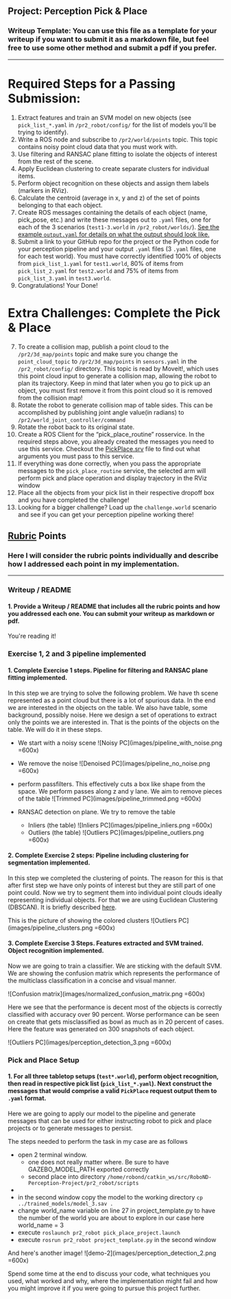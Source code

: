## Project: Perception Pick & Place
### Writeup Template: You can use this file as a template for your writeup if you want to submit it as a markdown file, but feel free to use some other method and submit a pdf if you prefer.

---


# Required Steps for a Passing Submission:
1. Extract features and train an SVM model on new objects (see `pick_list_*.yaml` in `/pr2_robot/config/` for the list of models you'll be trying to identify). 
2. Write a ROS node and subscribe to `/pr2/world/points` topic. This topic contains noisy point cloud data that you must work with.
3. Use filtering and RANSAC plane fitting to isolate the objects of interest from the rest of the scene.
4. Apply Euclidean clustering to create separate clusters for individual items.
5. Perform object recognition on these objects and assign them labels (markers in RViz).
6. Calculate the centroid (average in x, y and z) of the set of points belonging to that each object.
7. Create ROS messages containing the details of each object (name, pick_pose, etc.) and write these messages out to `.yaml` files, one for each of the 3 scenarios (`test1-3.world` in `/pr2_robot/worlds/`).  [See the example `output.yaml` for details on what the output should look like.](https://github.com/udacity/RoboND-Perception-Project/blob/master/pr2_robot/config/output.yaml)  
8. Submit a link to your GitHub repo for the project or the Python code for your perception pipeline and your output `.yaml` files (3 `.yaml` files, one for each test world).  You must have correctly identified 100% of objects from `pick_list_1.yaml` for `test1.world`, 80% of items from `pick_list_2.yaml` for `test2.world` and 75% of items from `pick_list_3.yaml` in `test3.world`.
9. Congratulations!  Your Done!

# Extra Challenges: Complete the Pick & Place
7. To create a collision map, publish a point cloud to the `/pr2/3d_map/points` topic and make sure you change the `point_cloud_topic` to `/pr2/3d_map/points` in `sensors.yaml` in the `/pr2_robot/config/` directory. This topic is read by Moveit!, which uses this point cloud input to generate a collision map, allowing the robot to plan its trajectory.  Keep in mind that later when you go to pick up an object, you must first remove it from this point cloud so it is removed from the collision map!
8. Rotate the robot to generate collision map of table sides. This can be accomplished by publishing joint angle value(in radians) to `/pr2/world_joint_controller/command`
9. Rotate the robot back to its original state.
10. Create a ROS Client for the “pick_place_routine” rosservice.  In the required steps above, you already created the messages you need to use this service. Checkout the [PickPlace.srv](https://github.com/udacity/RoboND-Perception-Project/tree/master/pr2_robot/srv) file to find out what arguments you must pass to this service.
11. If everything was done correctly, when you pass the appropriate messages to the `pick_place_routine` service, the selected arm will perform pick and place operation and display trajectory in the RViz window
12. Place all the objects from your pick list in their respective dropoff box and you have completed the challenge!
13. Looking for a bigger challenge?  Load up the `challenge.world` scenario and see if you can get your perception pipeline working there!

## [Rubric](https://review.udacity.com/#!/rubrics/1067/view) Points
### Here I will consider the rubric points individually and describe how I addressed each point in my implementation.  

---
### Writeup / README

#### 1. Provide a Writeup / README that includes all the rubric points and how you addressed each one.  You can submit your writeup as markdown or pdf.  

You're reading it!

### Exercise 1, 2 and 3 pipeline implemented
#### 1. Complete Exercise 1 steps. Pipeline for filtering and RANSAC plane fitting implemented.
In this step we are trying to solve the following problem. We have th scene represented as a point cloud but there is a lot of spurious data. In the end we are interested in the objects on the table. We also have table, some background, possibly noise. Here we design a set of operations to extract only the points we are interested in. That is the points of the objects on the table. We will do it in these steps.

- We start with a noisy scene
	![Noisy PC](images/pipeline_with_noise.png =600x)

- We remove the noise
	![Denoised PC](images/pipeline_no_noise.png =600x)

- perform passfilters. This effectively cuts a box like shape from the space. We perform passes along z and y lane. We aim to remove pieces of the table
	![Trimmed PC](images/pipeline_trimmed.png =600x)

- RANSAC detection on plane. We try to remove the table
	- Inliers (the table)
 	![Inliers PC](images/pipeline_inliers.png =600x)
	- Outliers (the table)
	![Outliers PC](images/pipeline_outliers.png =600x)


#### 2. Complete Exercise 2 steps: Pipeline including clustering for segmentation implemented.  

In this step we completed the clustering of points. The reason for this is that after first step we have only points of interest but they are still part of one point could. Now we try to segment them into individual point clouds ideally representing individual objects. For that we are using Euclidean Clustering (DBSCAN). It is briefly described [here](https://classroom.udacity.com/nanodegrees/nd209/parts/586e8e81-fc68-4f71-9cab-98ccd4766cfe/modules/e5bfcfbd-3f7d-43fe-8248-0c65d910345a/lessons/2cc29bbd-5c51-4c3e-b238-1282e4f24f42/concepts/f3abc339-1d6d-42b6-9178-67e3e37eba19).

This is the picture of showing the colored clusters
![Outliers PC](images/pipeline_clusters.png =600x)

#### 3. Complete Exercise 3 Steps.  Features extracted and SVM trained.  Object recognition implemented.
Now we are going to train a classifier. We are sticking with the default SVM. We are showing the confusion matrix which represents the performance of the multiclass classification in a concise and visual manner.

![Confusion matrix](images/normalized_confusion_matrix.png =600x)

Here we see that the performance is decent most of the objects is correctly classified with accuracy over 90 percent. Worse performance can be seen on create that gets misclassified as bowl as much as in 20 percent of cases. Here the feature was generated on 300 snapshots of each object.

![Outliers PC](images/perception_detection_3.png =600x)

### Pick and Place Setup

#### 1. For all three tabletop setups (`test*.world`), perform object recognition, then read in respective pick list (`pick_list_*.yaml`). Next construct the messages that would comprise a valid `PickPlace` request output them to `.yaml` format.

Here we are going to apply our model to the pipeline and generate messages that can be used for either instructing robot to pick and place projects or to generate messages to persist.

The steps needed to perform the task in my case are as follows
- open 2 terminal window.
	- one does not really matter where. Be sure to have GAZEBO_MODEL_PATH exported correctly
	- second place into directory `/home/robond/catkin_ws/src/RoboND-Perception-Project/pr2_robot/scripts`
- 
- in the second window copy the model to the working directory `cp ../trained_models/model_3.sav .`
- change world_name variable on line 27 in project_template.py to have the number of the world you are about to explore in our case here 
	world_name = 3
- execute `roslaunch pr2_robot pick_place_project.launch`
- execute `rosrun pr2_robot project_template.py` in the second window

And here's another image! 
![demo-2](images/perception_detection_2.png =600x)

Spend some time at the end to discuss your code, what techniques you used, what worked and why, where the implementation might fail and how you might improve it if you were going to pursue this project further.  



